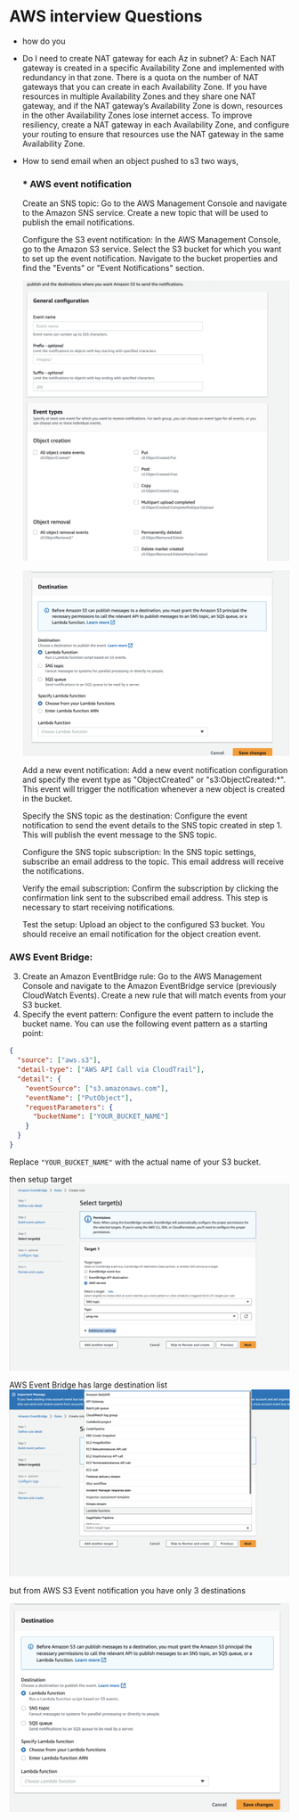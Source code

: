 # AWS interview Questions

* how do you 
* Do I need to create NAT gateway for each Az in subnet?
  A: Each NAT gateway is created in a specific Availability Zone and implemented with redundancy in that zone. There is a quota on the number of NAT gateways that you can create in each Availability Zone. If you have resources in multiple Availability Zones and they share one NAT gateway, and if the NAT gateway’s Availability Zone is down, resources in the other Availability Zones lose internet access. To improve resiliency, create a NAT gateway in each Availability Zone, and configure your routing to ensure that resources use the NAT gateway in the same Availability Zone.
* How to send email when an object pushed to s3
  two ways,

  ### * AWS event notification

  Create an SNS topic: Go to the AWS Management Console and navigate to the Amazon SNS service. Create a new topic that will be used to publish the email notifications.

  Configure the S3 event notification: In the AWS Management Console, go to the Amazon S3 service. Select the S3 bucket for which you want to set up the event notification. Navigate to the bucket properties and find the "Events" or "Event Notifications" section.

  ![1687799181091](image/AWS/1687799181091.png)

  ![1687799434335](image/AWS/1687799434335.png)

  Add a new event notification: Add a new event notification configuration and specify the event type as "ObjectCreated" or "s3:ObjectCreated:*". This event will trigger the notification whenever a new object is created in the bucket.

  Specify the SNS topic as the destination: Configure the event notification to send the event details to the SNS topic created in step 1. This will publish the event message to the SNS topic.

  Configure the SNS topic subscription: In the SNS topic settings, subscribe an email address to the topic. This email address will receive the notifications.

  Verify the email subscription: Confirm the subscription by clicking the confirmation link sent to the subscribed email address. This step is necessary to start receiving notifications.

  Test the setup: Upload an object to the configured S3 bucket. You should receive an email notification for the object creation event.


### AWS Event Bridge:

3. Create an Amazon EventBridge rule: Go to the AWS Management Console and navigate to the Amazon EventBridge service (previously CloudWatch Events). Create a new rule that will match events from your S3 bucket.
4. Specify the event pattern: Configure the event pattern to include the bucket name. You can use the following event pattern as a starting point:

```json
{
  "source": ["aws.s3"],
  "detail-type": ["AWS API Call via CloudTrail"],
  "detail": {
    "eventSource": ["s3.amazonaws.com"],
    "eventName": ["PutObject"],
    "requestParameters": {
      "bucketName": ["YOUR_BUCKET_NAME"]
    }
  }
}

```

Replace `"YOUR_BUCKET_NAME"` with the actual name of your S3 bucket.

then setup target
![1687800011524](image/AWS/1687800011524.png)


AWS Event Bridge has large destination list
![1687801106834](image/AWS/1687801106834.png)

but from AWS S3 Event notification you have only 3 destinations

![1687801168933](image/AWS/1687801168933.png)
